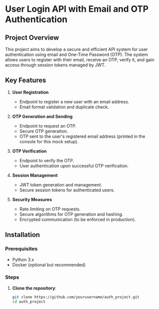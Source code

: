 # User Login API with Email and OTP Authentication

## Project Overview

This project aims to develop a secure and efficient API system for user authentication using email and One-Time Password (OTP). The system allows users to register with their email, receive an OTP, verify it, and gain access through session tokens managed by JWT.

## Key Features

1. **User Registration**
   - Endpoint to register a new user with an email address.
   - Email format validation and duplicate check.

2. **OTP Generation and Sending**
   - Endpoint to request an OTP.
   - Secure OTP generation.
   - OTP sent to the user's registered email address (printed in the console for this mock setup).

3. **OTP Verification**
   - Endpoint to verify the OTP.
   - User authentication upon successful OTP verification.

4. **Session Management**
   - JWT token generation and management.
   - Secure session tokens for authenticated users.

5. **Security Measures**
   - Rate limiting on OTP requests.
   - Secure algorithms for OTP generation and hashing.
   - Encrypted communication (to be enforced in production).

## Installation

### Prerequisites

- Python 3.x
- Docker (optional but recommended)

### Steps

1. **Clone the repository**:
   ```sh
   git clone https://github.com/yourusername/auth_project.git
   cd auth_project

  
